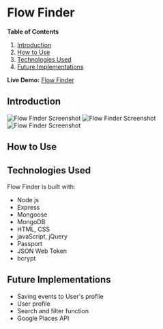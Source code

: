 # Flow Finder

**Table of Contents**

1. [Introduction](#introduction)
2. [How to Use](#how-to-use)
3. [Technologies Used](#technologies-used)
4. [Future Implementations](#future-implementations)

**Live Demo:** [Flow Finder](https://flow-finder-2.herokuapp.com)

## Introduction


![Flow Finder Screenshot](public/img/screenshot1.png)
![Flow Finder Screenshot](public/img/screenshot2.png)
![Flow Finder Screenshot](public/img/screenshot3.png)

## How to Use

## Technologies Used
Flow Finder is built with:
* Node.js
* Express
* Mongoose
* MongoDB
* HTML, CSS
* javaScript, jQuery
* Passport
* JSON Web Token
* bcrypt

## Future Implementations
* Saving events to User's profile
* User profile
* Search and filter function
* Google Places API